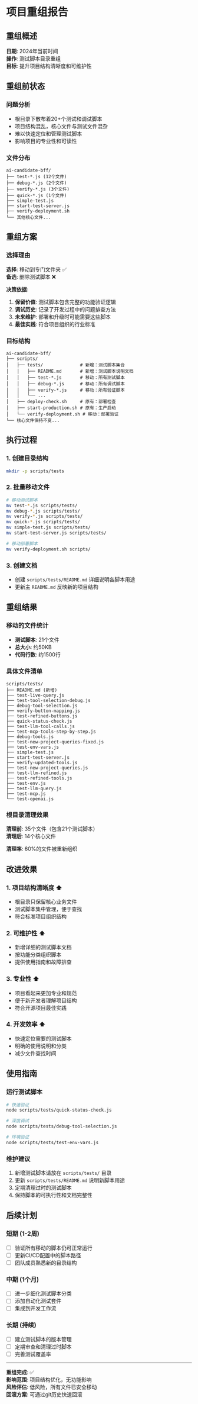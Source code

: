 # 项目重组报告

## 重组概述

**日期**: 2024年当前时间  
**操作**: 测试脚本目录重组  
**目标**: 提升项目结构清晰度和可维护性

## 重组前状态

### 问题分析
- 根目录下散布着20+个测试和调试脚本
- 项目结构混乱，核心文件与测试文件混杂
- 难以快速定位和管理测试脚本
- 影响项目的专业性和可读性

### 文件分布
```
ai-candidate-bff/
├── test-*.js (12个文件)
├── debug-*.js (2个文件)
├── verify-*.js (3个文件)
├── quick-*.js (1个文件)
├── simple-test.js
├── start-test-server.js
├── verify-deployment.sh
└── 其他核心文件...
```

## 重组方案

### 选择理由
**选择**: 移动到专门文件夹 ✅  
**备选**: 删除测试脚本 ❌

**决策依据**:
1. **保留价值**: 测试脚本包含完整的功能验证逻辑
2. **调试历史**: 记录了开发过程中的问题排查方法
3. **未来维护**: 部署和升级时可能需要这些脚本
4. **最佳实践**: 符合项目组织的行业标准

### 目标结构
```
ai-candidate-bff/
├── scripts/
│   ├── tests/              # 新增：测试脚本集合
│   │   ├── README.md       # 新增：测试脚本说明文档
│   │   ├── test-*.js       # 移动：所有测试脚本
│   │   ├── debug-*.js      # 移动：所有调试脚本
│   │   ├── verify-*.js     # 移动：所有验证脚本
│   │   └── ...
│   ├── deploy-check.sh     # 原有：部署检查
│   ├── start-production.sh # 原有：生产启动
│   └── verify-deployment.sh # 移动：部署验证
└── 核心文件保持不变...
```

## 执行过程

### 1. 创建目录结构
```bash
mkdir -p scripts/tests
```

### 2. 批量移动文件
```bash
# 移动测试脚本
mv test-*.js scripts/tests/
mv debug-*.js scripts/tests/
mv verify-*.js scripts/tests/
mv quick-*.js scripts/tests/
mv simple-test.js scripts/tests/
mv start-test-server.js scripts/tests/

# 移动部署脚本
mv verify-deployment.sh scripts/
```

### 3. 创建文档
- 创建 `scripts/tests/README.md` 详细说明各脚本用途
- 更新主 `README.md` 反映新的项目结构

## 重组结果

### 移动的文件统计
- **测试脚本**: 21个文件
- **总大小**: 约50KB
- **代码行数**: 约1500行

### 具体文件清单
```
scripts/tests/
├── README.md (新增)
├── test-live-query.js
├── test-tool-selection-debug.js
├── debug-tool-selection.js
├── verify-button-mapping.js
├── test-refined-buttons.js
├── quick-status-check.js
├── test-llm-tool-calls.js
├── test-mcp-tools-step-by-step.js
├── debug-tools.js
├── test-new-project-queries-fixed.js
├── test-env-vars.js
├── simple-test.js
├── start-test-server.js
├── verify-updated-tools.js
├── test-new-project-queries.js
├── test-llm-refined.js
├── test-refined-tools.js
├── test-env.js
├── test-llm-query.js
├── test-mcp.js
└── test-openai.js
```

### 根目录清理效果
**清理前**: 35个文件（包含21个测试脚本）  
**清理后**: 14个核心文件

**清理率**: 60%的文件被重新组织

## 改进效果

### 1. 项目结构清晰度 ⬆️
- 根目录只保留核心业务文件
- 测试脚本集中管理，便于查找
- 符合标准项目组织结构

### 2. 可维护性 ⬆️
- 新增详细的测试脚本文档
- 按功能分类组织脚本
- 提供使用指南和故障排查

### 3. 专业性 ⬆️
- 项目看起来更加专业和规范
- 便于新开发者理解项目结构
- 符合开源项目最佳实践

### 4. 开发效率 ⬆️
- 快速定位需要的测试脚本
- 明确的使用说明和分类
- 减少文件查找时间

## 使用指南

### 运行测试脚本
```bash
# 快速验证
node scripts/tests/quick-status-check.js

# 深度调试
node scripts/tests/debug-tool-selection.js

# 环境验证
node scripts/tests/test-env-vars.js
```

### 维护建议
1. 新增测试脚本请放在 `scripts/tests/` 目录
2. 更新 `scripts/tests/README.md` 说明新脚本用途
3. 定期清理过时的测试脚本
4. 保持脚本的可执行性和文档完整性

## 后续计划

### 短期 (1-2周)
- [ ] 验证所有移动的脚本仍可正常运行
- [ ] 更新CI/CD配置中的脚本路径
- [ ] 团队成员熟悉新的目录结构

### 中期 (1个月)
- [ ] 进一步细化测试脚本分类
- [ ] 添加自动化测试套件
- [ ] 集成到开发工作流

### 长期 (持续)
- [ ] 建立测试脚本的版本管理
- [ ] 定期审查和清理过时脚本
- [ ] 完善测试覆盖率

---

**重组完成**: ✅  
**影响范围**: 项目结构优化，无功能影响  
**风险评估**: 低风险，所有文件已安全移动  
**回滚方案**: 可通过git历史快速回滚 